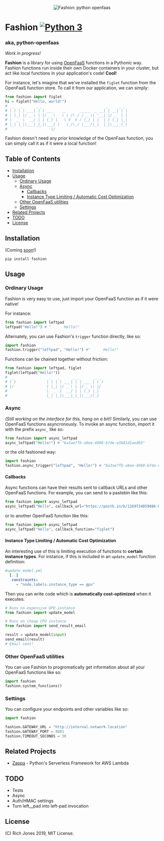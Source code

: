<p align="center">
    <img src="https://i.imgur.com/DpAUHQv.png" alt="Fashion: python openfaas" />
</p>

# Fashion [![Python 3](https://img.shields.io/badge/Python-3-brightgreen.svg)](https://github.com/Miserlou/Fashion)
### aka, python-openfaas

_Work in progress!_

**Fashion** is a library for using [OpenFaaS](https://openfaas.com) functions in a Pythonic way. Fashion functions run inside their own Docker containers in your cluster, but act like local functions in your application's code! **Cool!**

For instance, let's imagine that we've installed the `figlet` function from the OpenFaaS function store. To call it from our application, we can simply:

```python
from fashion import figlet
hi = figlet("Hello, world!")
#  _   _      _ _                             _     _ _
# | | | | ___| | | ___    __      _____  _ __| | __| | |
# | |_| |/ _ \ | |/ _ \   \ \ /\ / / _ \| '__| |/ _` | |
# |  _  |  __/ | | (_) |   \ V  V / (_) | |  | | (_| |_|
# |_| |_|\___|_|_|\___( )   \_/\_/ \___/|_|  |_|\__,_(_)
#                    |/
```

Fashion doesn't need any prior knowledge of the OpenFaas function, you can simply call it as if it were a local function!

<!-- START doctoc generated TOC please keep comment here to allow auto update -->
<!-- DON'T EDIT THIS SECTION, INSTEAD RE-RUN doctoc TO UPDATE -->
## Table of Contents

- [Installation](#installation)
- [Usage](#usage)
  - [Ordinary Usage](#ordinary-usage)
  - [Async](#async)
    - [Callbacks](#callbacks)
    - [Instance Type Limiting / Automatic Cost Optimization](#instance-type-limiting--automatic-cost-optimization)
  - [Other OpenFaaS utilities](#other-openfaas-utilities)
  - [Settings](#settings)
- [Related Projects](#related-projects)
- [TODO](#todo)
- [License](#license)

<!-- END doctoc generated TOC please keep comment here to allow auto update -->

## Installation

(Coming [soon](https://github.com/pypa/warehouse/issues/6725)!)
```
pip install fashion
```

## Usage

### Ordinary Usage

Fashion is very easy to use, just import your OpenFaaS function as if it were native!

For instance:
```python
from fashion import leftpad
leftpad("Hello!") # "      Hello!"
```

Alternately, you can use Fashion's `trigger` function directly, like so:

```python
import fashion
fashion.trigger("leftpad", "Hello!") #"      Hello!"
```
Functions can be chained together without friction:

```python
from fashion import leftpad, figlet
figlet(leftpad("Hello!"))
#  _                _   _      _ _       _ _
# ( )              | | | | ___| | | ___ | ( )
# |/               | |_| |/ _ \ | |/ _ \| |/
#                  |  _  |  __/ | | (_) |_|
#                  |_| |_|\___|_|_|\___/(_)
```

### Async
_(Still working on the interface for this, hang on a bit!)_
Similarly, you can use OpenFaaS functions asyncronously. To invoke an async function, import it with the prefix `async_` like so:

```python
from fashion import async_leftpad
async_leftpad("Hello!") # "6a3ae7fb-a8ee-4988-b7de-e3b81d1aed65"
```

or the old fashioned way:

```python
import fashion
fashion.async_trigger("leftpad", "Hello!") # "6a3ae7fb-a8ee-4988-b7de-e3b81d1aed65"
```

#### Callbacks

Async functions can have their results sent to callback URLs and other OpenFaaS functions. For example, you can send to a pastebin like this:

```python
from fashion import async_leftpad
async_leftpad("Hello", callback_url="https://postb.in/b/1269724059086-0568930923473")
```

or to another OpenFaaS function like this:

```python
from fashion import async_leftpad
async_leftpad("Hello", callback_function="figlet")
```

#### Instance Type Limiting / Automatic Cost Optimization

An interesting use of this is limiting execution of functions to **certain instance types**. For instance, if this is included in an `update_model` function definition:

```yaml
#update_model.yml
  [..]
   constraints:
     - "node.labels.instance_type == gpu"
```

Then you can write code which is **automatically cost-optimized** when it executes:

```python
# Runs on expensive GPU instance
from fashion import update_model

# Runs on cheap CPU instance
from fashion import send_result_email

result = update_model(input)
send_email(result)
# Email sent!
```

### Other OpenFaaS utilities
You can use Fashion to progromatically get information about all your OpenFaaS functions like so:

```python
import fashion
fashion.system_functions()
```

### Settings
You can configure your endpoints and other variables like so:

```python
import fashion

fashion.GATEWAY_URL = "http://internal.network.location"
fashion.GATEWAY_PORT = 8081
fashion.TIMEOUT_SECONDS = 30
```

## Related Projects
 * [Zappa](https://github.com/Miserlou/Zappa) - Python's Serverless Framework for AWS Lambda

## TODO
  * Tests
  * Async
  * Auth/HMAC settings
  * Turn left__pad into left-pad invocation

## License

(C) Rich Jones 2019, MIT License.